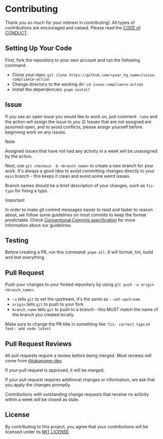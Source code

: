 # Contributing

Thank you so much for your interest in contributing!. All types of contributions are encouraged and valued.
Please read the [CODE of CONDUCT](CODE_OF_CONDUCT.md).

## Setting Up Your Code

First, fork the repository to your own account and run the following command:

- Clone your repo: `git clone https://github.com/<your_hg_name>/issue-compliance-action`
- Change directory to the working dir: `cd issue-compliance-action`
- Install the dependencies: `pnpm install`

## Issue

If you see an open issue you would like to work on, just comment `.take` and the action will assign the issue to you 😉
Issues that are not assigned are assumed open, and to avoid conflicts, please assign yourself before beginning work on any issues.

> [!NOTE]
> Assigned issues that have not had any activity in a week will be unassigned by the action.

Next, use `git checkout -b <branch_name>` to create a new branch for your work. It's always a good idea to avoid committing changes directly to your `main` branch - this keeps it clean and avoid some weird issues.

Branch names should be a brief description of your changes, such as `fix-typo` for fixing a typo.

> [!Important]
> In order to make git commit messages easier to read and faster to reason about, we follow some guidelines on most commits to keep the format predictable. Check [Conventional Commits specification](https://www.conventionalcommits.org/) for more information about our guidelines.

## Testing

Before creating a PR, run this command: `pnpm all`.
It will format, lint, build and test everything.

## Pull Request

Push your changes to your forked repository by using `git push -u origin <branch_name>`.

- `-u` tells `git` to set the upstream, it's the same as `--set-upstream`
- `origin` tells `git` to push to your fork
- `branch_name` tells `git` to push to a branch - this MUST match the name of the branch you created locally.

Make sure to change the PR title in something like: `fix: correct typo` or `feat: add node latest`

## Pull Request Reviews

All pull requests require a review before being merged. Most reviews will come from [@takanome-dev](https://github.com/takanome-dev).

If your pull request is approved, it will be merged.

If your pull request requires additional changes or information, we ask that you apply the changes promptly.

Contributions with outstanding change requests that receive no activity within a week will be closed as stale.

## License​

By contributing to this project, you agree that your contributions will be licensed under its [MIT LICENSE](LICENSE).
